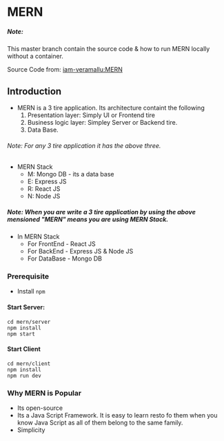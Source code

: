 # MERN
##### Note:
This master branch contain the source code & how to run MERN locally without a container.

Source Code from: [iam-veramallu:MERN](https://github.com/iam-veeramalla/MERN-docker-compose/tree/main)

##  Introduction
-   MERN is a 3 tire application. Its architecture containt the following
    1.  Presentation layer: Simply UI or Frontend tire
    2.  Business logic layer: Simpley Server or Backend tire.
    3.  Data Base.
###### Note: For any 3 tire application it has the above three.

-   MERN Stack
    -   M:  Mongo DB - its a data base
    -   E:  Express JS
    -   R:  React JS
    -   N:  Node JS
##### Note: When you are write a 3 tire application by using the above mensioned "MERN" means you are using MERN Stack.

-   In MERN Stack 
    -   For FrontEnd - React JS
    -   For BackEnd  - Express JS & Node JS
    -   For DataBase - Mongo DB

### Prerequisite

- Install `npm`

#### Start Server:

```
cd mern/server
npm install
npm start
```

#### Start Client

```
cd mern/client
npm install
npm run dev
```

### Why MERN is Popular
-   Its open-source
-   Its a Java Script Framework. It is easy to learn resto fo them when you know Java Script as all of them belong to the same family.
-   Simplicity